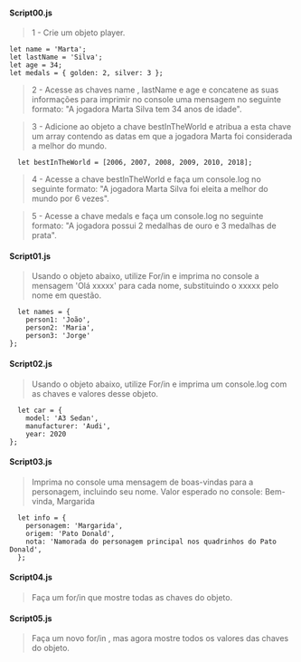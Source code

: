#### Script00.js

> 1 - Crie um objeto player.

```
let name = 'Marta';
let lastName = 'Silva';
let age = 34;
let medals = { golden: 2, silver: 3 };
```

> 2 - Acesse as chaves name , lastName e age e concatene as suas informações para imprimir no console uma mensagem no seguinte formato: "A jogadora Marta Silva tem 34 anos de idade".

> 3 - Adicione ao objeto a chave bestInTheWorld e atribua a esta chave um array contendo as datas em que a jogadora Marta foi considerada a melhor do mundo.

```
  let bestInTheWorld = [2006, 2007, 2008, 2009, 2010, 2018];
```

> 4 - Acesse a chave bestInTheWorld e faça um console.log no seguinte formato: "A jogadora Marta Silva foi eleita a melhor do mundo por 6 vezes".

> 5 - Acesse a chave medals e faça um console.log no seguinte formato: "A jogadora possui 2 medalhas de ouro e 3 medalhas de prata".

#### Script01.js

> Usando o objeto abaixo, utilize For/in e imprima no console a mensagem 'Olá xxxxx' para cada nome, substituindo o xxxxx pelo nome em questão.

```
  let names = {
    person1: 'João',
    person2: 'Maria',
    person3: 'Jorge'
};
```

#### Script02.js

> Usando o objeto abaixo, utilize For/in e imprima um console.log com as chaves e valores desse objeto.

```
  let car = {
    model: 'A3 Sedan',
    manufacturer: 'Audi',
    year: 2020
};
```

#### Script03.js

> Imprima no console uma mensagem de boas-vindas para a personagem, incluindo seu nome. Valor esperado no console: Bem-vinda, Margarida

```
  let info = {
    personagem: 'Margarida',
    origem: 'Pato Donald',
    nota: 'Namorada do personagem principal nos quadrinhos do Pato Donald',
  };
```

#### Script04.js

> Faça um for/in que mostre todas as chaves do objeto.

#### Script05.js

> Faça um novo for/in , mas agora mostre todos os valores das chaves do objeto.

####
